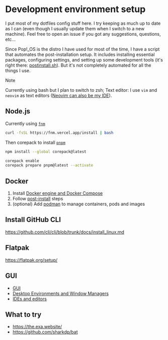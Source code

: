 # Development environment setup

I put most of my dotfiles config stuff here. I try keeping as much up to date as I can (even though I usually update them when I switch to a new machine). Feel free to open an issue if you got any suggestions, questions, etc...

Since Pop!_OS is the distro I have used for most of the time, I have a script that automates the post-installation setup. It includes installing essential packages, configuring settings, and setting up some development tools (it's right there: [postinstall.sh](./pop_os/postinstall.sh)). But it's not completely automated for all the things I use.

> [!NOTE]
> Currently using bash but I plan to switch to zsh;
> Text editor: I use `vim` and `neovim` as text editors ([Neovim can also be my IDE](./md/nvim.md)).

## Node.js

Currently using [`fnm`](https://github.com/Schniz/fnm)

```bash
curl -fsSL https://fnm.vercel.app/install | bash
```

Then corepack to install [`pnpm`](https://pnpm.io/installation)

```bash
npm install --global corepack@latest
```

```bash
corepack enable
corepack prepare pnpm@latest --activate
```

## Docker

1. Install [Docker engine and Docker Compose](https://docs.docker.com/engine/install/)
2. Follow [post-install](https://docs.docker.com/engine/install/linux-postinstall/) steps
3. (optional) Add [podman](https://podman.io/) to manage containers, pods and images

## Install GitHub CLI

<https://github.com/cli/cli/blob/trunk/docs/install_linux.md>

## Flatpak

<https://flatpak.org/setup/>

## GUI

- [GUI](./md/gui.md)
- [Desktop Environments and Window Managers](./md/desktop.md)
- [IDEs and editors](./md/ide.md)

## What to try

- https://the.exa.website/
- https://github.com/sharkdp/bat